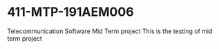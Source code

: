 # 411-MTP-191AEM006
Telecommunication Software Mid Term project
This is the testing of mid term project 
